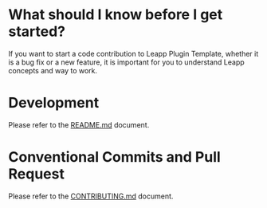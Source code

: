 # What should I know before I get started?
If you want to start a code contribution to Leapp Plugin Template, whether it is a bug fix or a new feature, it is important for you to understand Leapp concepts and way to work.

# Development

Please refer to the [README.md](README.md) document.

# Conventional Commits and Pull Request

Please refer to the [CONTRIBUTING.md](CONTRIBUTING.md) document.
